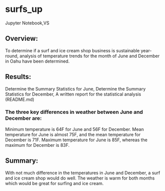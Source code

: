 # surfs_up
Jupyter Notebook,VS

## Overview: 
To determine if a surf and ice cream shop business is sustainable year-round, analysis of temperature trends for the month of June and December in Oahu have been determined.
## Results:  
Determine the Summary Statistics for June,
Determine the Summary Statistics for December,
A written report for the statistical analysis (README.md)

### The three key differences in weather between June and December are:
Minimum temperature is 64F for June and 56F for December.
Mean temperature for June is almost 75F, and the mean temperature for December is 71F.
Maximum temperature for June is 85F, whereas the maximum for December is 83F.
## Summary:
With not much difference in the temperatures in June and December, a surf and ice cream shop would do well. The weather is warm for both months which would be great for surfing and ice cream. 
